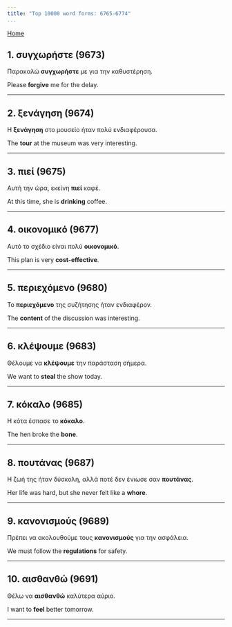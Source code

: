 ```yaml
---
title: "Top 10000 word forms: 6765-6774"
...
```


[Home](./) 

## 1. συγχωρήστε (9673)

Παρακαλώ **συγχωρήστε** με για την καθυστέρηση.

Please **forgive** me for the delay.

---

## 2. ξενάγηση (9674)

Η **ξενάγηση** στο μουσείο ήταν πολύ ενδιαφέρουσα.

The **tour** at the museum was very interesting.

---

## 3. πιεί (9675)

Αυτή την ώρα, εκείνη **πιεί** καφέ.

At this time, she is **drinking** coffee.

---

## 4. οικονομικό (9677)

Αυτό το σχέδιο είναι πολύ **οικονομικό**.  

This plan is very **cost-effective**.

---

## 5. περιεχόμενο (9680)

Το **περιεχόμενο** της συζήτησης ήταν ενδιαφέρον.

The **content** of the discussion was interesting.

---

## 6. κλέψουμε (9683)

Θέλουμε να **κλέψουμε** την παράσταση σήμερα.

We want to **steal** the show today.

---

## 7. κόκαλο (9685)

Η κότα έσπασε το **κόκαλο**.

The hen broke the **bone**.

---

## 8. πουτάνας (9687)

Η ζωή της ήταν δύσκολη, αλλά ποτέ δεν ένιωσε σαν **πουτάνας**.  

Her life was hard, but she never felt like a **whore**.

---

## 9. κανονισμούς (9689)

Πρέπει να ακολουθούμε τους **κανονισμούς** για την ασφάλεια.

We must follow the **regulations** for safety.

---

## 10. αισθανθώ (9691)

Θέλω να **αισθανθώ** καλύτερα αύριο.

I want to **feel** better tomorrow.

---

